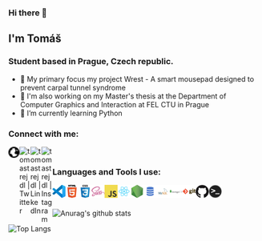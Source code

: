 ### Hi there 👋

## I'm Tomáš
### Student based in Prague, Czech republic.

- 🔭 My primary focus my project Wrest - A smart mousepad designed to prevent carpal tunnel syndrome
- 📃 I'm also working on my Master's thesis at the Department of Computer Graphics and Interaction at FEL CTU in Prague
- 🌱 I’m currently learning Python

### Connect with me:

[<img align="left" alt="tomastrejdl.tech" width="22px" src="https://raw.githubusercontent.com/iconic/open-iconic/master/svg/globe.svg" />][website]
[<img align="left" alt="tomastrejdl | Twitter" width="22px" src="https://cdn.jsdelivr.net/npm/simple-icons@v3/icons/twitter.svg" />][twitter]
[<img align="left" alt="tomastrejdl | LinkedIn" width="22px" src="https://cdn.jsdelivr.net/npm/simple-icons@v3/icons/linkedin.svg" />][linkedin]
[<img align="left" alt="tomastrejdl | Instagram" width="22px" src="https://cdn.jsdelivr.net/npm/simple-icons@v3/icons/instagram.svg" />][instagram]

<br />

### Languages and Tools I use:

<img align="left" alt="Visual Studio Code" width="26px" src="https://raw.githubusercontent.com/github/explore/80688e429a7d4ef2fca1e82350fe8e3517d3494d/topics/visual-studio-code/visual-studio-code.png" />
<img align="left" alt="HTML5" width="26px" src="https://raw.githubusercontent.com/github/explore/80688e429a7d4ef2fca1e82350fe8e3517d3494d/topics/html/html.png" />
<img align="left" alt="CSS3" width="26px" src="https://raw.githubusercontent.com/github/explore/80688e429a7d4ef2fca1e82350fe8e3517d3494d/topics/css/css.png" />
<img align="left" alt="Sass" width="26px" src="https://raw.githubusercontent.com/github/explore/80688e429a7d4ef2fca1e82350fe8e3517d3494d/topics/sass/sass.png" />
<img align="left" alt="JavaScript" width="26px" src="https://raw.githubusercontent.com/github/explore/80688e429a7d4ef2fca1e82350fe8e3517d3494d/topics/javascript/javascript.png" />
<img align="left" alt="React" width="26px" src="https://raw.githubusercontent.com/github/explore/80688e429a7d4ef2fca1e82350fe8e3517d3494d/topics/react/react.png" />
<img align="left" alt="Node.js" width="26px" src="https://raw.githubusercontent.com/github/explore/80688e429a7d4ef2fca1e82350fe8e3517d3494d/topics/nodejs/nodejs.png" />
<img align="left" alt="SQL" width="26px" src="https://raw.githubusercontent.com/github/explore/80688e429a7d4ef2fca1e82350fe8e3517d3494d/topics/sql/sql.png" />
<img align="left" alt="MySQL" width="26px" src="https://raw.githubusercontent.com/github/explore/80688e429a7d4ef2fca1e82350fe8e3517d3494d/topics/mysql/mysql.png" />
<img align="left" alt="MongoDB" width="26px" src="https://raw.githubusercontent.com/github/explore/80688e429a7d4ef2fca1e82350fe8e3517d3494d/topics/mongodb/mongodb.png" />
<img align="left" alt="Git" width="26px" src="https://raw.githubusercontent.com/github/explore/80688e429a7d4ef2fca1e82350fe8e3517d3494d/topics/git/git.png" />
<img align="left" alt="GitHub" width="26px" src="https://raw.githubusercontent.com/github/explore/78df643247d429f6cc873026c0622819ad797942/topics/github/github.png" />
<img align="left" alt="HTML5" width="26px" src="https://raw.githubusercontent.com/github/explore/80688e429a7d4ef2fca1e82350fe8e3517d3494d/topics/terminal/terminal.png" />

<br />
<br />

![Anurag's github stats](https://github-readme-stats.vercel.app/api?username=tomastrejdl&count_private=true&show_icons=true&hide_border=true)

![Top Langs](https://github-readme-stats.vercel.app/api/top-langs/?username=tomastrejdl&layout=compact&hide_border=true)

[website]: https://tomastrejdl.tech
[twitter]: https://twitter.com/tomastrejdl
[instagram]: https://instagram.com/tomastrejdl
[linkedin]: https://linkedin.com/in/tomastrejdl
